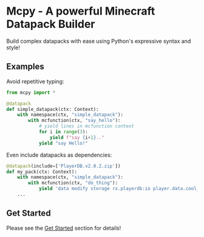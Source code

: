 # Mcpy - A powerful Minecraft Datapack Builder

Build complex datapacks with ease using Python's expressive syntax and style!

## Examples

Avoid repetitive typing:

```python
from mcpy import *

@datapack
def simple_datapack(ctx: Context):
    with namespace(ctx, "simple_datapack"):
        with mcfunction(ctx, "say_hello"):
            # yield lines in mcfunction context
            for i in range(3):
                yield f"say {i+1}.."
            yield "say Hello!"
```

Even include datapacks as dependencies:

```python
@datapack(include=['PlayerDB.v2.0.2.zip'])
def my_pack(ctx: Context):
    with namespace(ctx, "simple_datapack"):
        with mcfunction(ctx, "do_thing"):
            yield 'data modify storage rx.playerdb:io player.data.cool_pack set value {eggs: 3b}'
    ...
```

## Get Started

Please see the [Get Started](tutorials/get-started.md) section for details!
